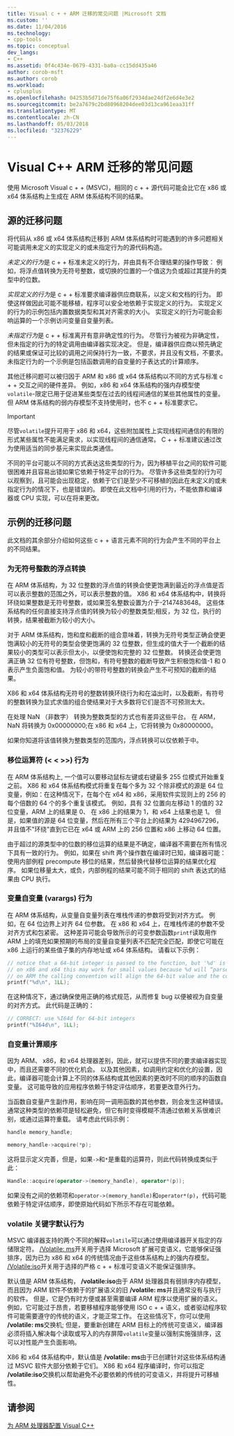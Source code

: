 ```yaml
---
title: Visual c + + ARM 迁移的常见问题 |Microsoft 文档
ms.custom: ''
ms.date: 11/04/2016
ms.technology:
- cpp-tools
ms.topic: conceptual
dev_langs:
- C++
ms.assetid: 0f4c434e-0679-4331-ba0a-cc15dd435a46
author: corob-msft
ms.author: corob
ms.workload:
- cplusplus
ms.openlocfilehash: 04253b5d71de75f6a06f2934dae24df2e6d4e3e2
ms.sourcegitcommit: be2a7679c2bd80968204dee03d13ca961eaa31ff
ms.translationtype: MT
ms.contentlocale: zh-CN
ms.lasthandoff: 05/03/2018
ms.locfileid: "32376229"
---
```

# <a name="common-visual-c-arm-migration-issues"></a>Visual C++ ARM 迁移的常见问题

使用 Microsoft Visual c + + (MSVC)，相同的 c + + 源代码可能会比它在 x86 或 x64 体系结构上生成在 ARM 体系结构不同的结果。

## <a name="sources-of-migration-issues"></a>源的迁移问题

将代码从 x86 或 x64 体系结构迁移到 ARM 体系结构时可能遇到的许多问题相关可能调用未定义的实现定义的或未指定行为的源代码构造。

*未定义的行为*是 c + + 标准未定义的行为，并由具有不合理结果的操作导致： 例如，将浮点值转换为无符号整数，或切换的位置的一个值这为负或超过其提升的类型中的位数。

*实现定义的行为*是 c + + 标准要求编译器供应商联系，以定义和文档的行为。 即使这样做因此可能不能移植，程序可以安全地依赖于实现定义的行为。 实现定义的行为的示例包括内置数据类型和其对齐需求的大小。 实现定义的行为可能会影响运算的一个示例访问变量自变量列表。

*未指定行为*是 c + + 标准离开有意非确定性的行为。 尽管行为被视为非确定性，但未指定的行为的特定调用由编译器实现决定。 但是，编译器供应商以预先确定的结果或保证可比较的调用之间保持行为一致，不要求，并且没有文档，不要求。 未指定行为的一个示例是包括函数调用的自变量的子表达式的计算顺序。

其他迁移问题可以被归因于 ARM 和 x86 或 x64 体系结构以不同的方式与标准 c + + 交互之间的硬件差异。 例如，x86 和 x64 体系结构的强内存模型使`volatile`-限定已用于促进某些类型在过去的线程间通信的某些其他属性的变量。 但 ARM 体系结构的弱内存模型不支持使用时，也不 c + + 标准要求它。

> [!IMPORTANT]
>  尽管`volatile`提升可用于 x86 和 x64，这些附加属性上实现线程间通信的有限的形式某些属性不能满足需求，以实现线程间的通信通常。 C + + 标准建议通过改为使用适当的同步基元来实现此类通信。

不同的平台可能以不同的方式表达这些类型的行为，因为移植平台之间的软件可能很困难并且容易出错如果它依赖于特定平台的行为。 尽管许多这些类型的行为可以观察到，且可能会出现稳定，依赖于它们是至少不可移植的因此在未定义的或未指定行为的情况下，也是错误的。 即使在此文档中引用的行为，不能依靠和编译器或 CPU 实现，可以在将来更改。

## <a name="example-migration-issues"></a>示例的迁移问题

此文档的其余部分介绍如何这些 c + + 语言元素不同的行为会产生不同的平台上的不同结果。

### <a name="conversion-of-floating-point-to-unsigned-integer"></a>为无符号整数的浮点转换

在 ARM 体系结构，为 32 位整数的浮点值的转换会使更饱满到最近的浮点值是否可以表示整数的范围之外，可以表示整数的值。 X86 和 x64 体系结构中，转换将环绕如果整数是无符号整数，或如果签名整数设置为介于-2147483648。 这些体系结构的任何直接支持浮点值的转换为较小的整数类型;相反，为 32 位，执行的转换，结果被截断为较小的大小。

对于 ARM 体系结构，饱和度和截断的组合意味着，转换为无符号类型正确会使更饱满较小的无符号的类型会使更饱满的 32 位整数，但生成的值大于一个截断的结果较小的类型可以表示但太小，以便使饱和完整的 32 位整数。 转换还会使更饱满正确 32 位有符号整数，但饱和，有符号整数的截断导致产生积极饱和值-1 和 0 表示产生负面饱和值。 为较小的带符号整数的转换会产生不可预知的截断的结果。

X86 和 x64 体系结构无符号的整数转换环绕行为和在溢出时，以及截断，有符号的整数转换为显式求值的组合使结果对于大多数将它们是否不可预测太大。

在处理 NaN （非数字） 转换为整数类型的方式也有差异这些平台。 在 ARM，NaN 将转换为 0x00000000;在 x86 和 x64 上，它将转换为 0x80000000。

如果你知道将该值转换为整数类型的范围内，浮点转换可以仅依赖于中。

### <a name="shift-operator---behavior"></a>移位运算符 (\< \< >>) 行为

在 ARM 体系结构上, 一个值可以要移动鼠标左键或右键最多 255 位模式开始重复之前。 X86 和 x64 体系结构模式将重复在每个多为 32 个除非模式的源是 64 位变量，例如：在这种情况下，在每个在 x64 和 x86，采用软件实现则上的 256 的每个倍数的 64 个的多个重复该模式。 例如，具有 32 位置向左移动 1 的值的 32 位变量，ARM 上的结果是 0、 在 x86 上的结果为 1，和 x64 上结果也是 1。 但是，如果值的源是 64 位变量，然后在所有三个平台上的结果为 4294967296，并且值不"环绕"直到它已在 x64 或 ARM 上的 256 位置和 x86 上移动 64 位置。

由于超过的源类型中的位数的移位运算的结果是不确定，编译器不需要在所有情况下具有一致的行为。 例如，如果在 shift 两个操作数在编译时已知，编译器可能： 使用内部例程 precompute 移位的结果，然后替换代替移位运算的结果优化程序。 如果位移量太大，或负，内部例程的结果可能不同于相同的 shift 表达式的结果由 CPU 执行。

### <a name="variable-arguments-varargs-behavior"></a>变量自变量 (varargs) 行为

在 ARM 体系结构，从变量自变量列表在堆栈传递的参数将受到对齐方式。 例如，在 64 位边界上对齐 64 位参数。 在 x86 和 x64 上，在堆栈传递的参数不受对齐方式和包紧密。 这种差异可能会导致所示的可变参数函数`printf`读取用作 ARM 上的填充如果预期的布局的变量自变量列表不匹配完全匹配，即使它可能在 x86 上运行的某些值子集的内存地址或 x64 体系结构。 请看以下示例：

```C
// notice that a 64-bit integer is passed to the function, but '%d' is used to read it.
// on x86 and x64 this may work for small values because %d will “parse” the low-32 bits of the argument.
// on ARM the calling convention will align the 64-bit value and the code will print a random value
printf("%d\n", 1LL);
```

在这种情况下，通过确保使用正确的格式规范，从而修复 bug 以便被视为自变量的对齐方式。 此代码是正确的：

```C
// CORRECT: use %I64d for 64-bit integers
printf("%I64d\n", 1LL);
```

### <a name="argument-evaluation-order"></a>自变量计算顺序

因为 ARM、 x86，和 x64 处理器差别，因此，就可以提供不同的要求编译器实现中，而且还需要不同的优化机会。 以及其他因素，如调用约定和优化的设置，因此，编译器可能会计算上不同的体系结构或其他因素的更改时不同的顺序的函数自变量。 这可能导致的应用程序依赖于特定评估顺序，若要更改意外行为。

当函数自变量产生副作用，影响在同一调用函数的其他参数，则会发生这种错误。 通常这种类型的依赖项是轻松避免，但它有时变得模糊不清通过依赖关系很难识别，或通过运算符重载。 请考虑此代码示例：

```cpp
handle memory_handle;

memory_handle->acquire(*p);
```

这将显示定义完善，但是，如果`->`和`*`是重载的运算符，则此代码转换成类似于此：

```cpp
Handle::acquire(operator->(memory_handle), operator*(p));
```

如果没有之间的依赖项和`operator->(memory_handle)`和`operator*(p)`，代码可能依赖于特定评估顺序，即使原始代码如下所示不存在可能依赖。

### <a name="volatile-keyword-default-behavior"></a>volatile 关键字默认行为

MSVC 编译器支持的两个不同的解释`volatile`可以通过使用编译器开关指定的存储限定符。 [/Volatile: ms](../build/reference/volatile-volatile-keyword-interpretation.md)开关用于选择 Microsoft 扩展可变语义，它能够保证强排序，因为已为 x86 和 x64 的传统情况由于这些体系结构上的强内存模型。 [/Volatile:iso](../build/reference/volatile-volatile-keyword-interpretation.md)开关用于选择的严格 c + + 标准可变语义不能保证强排序。

默认值是 ARM 体系结构， **/volatile:iso**由于 ARM 处理器具有弱排序内存模型，而且因为 ARM 软件不依赖于的扩展语义的旧 **/volatile: ms**并且通常没有与执行的软件。 但是，它是仍有时方便或甚至需要编译 ARM 程序以使用扩展的语义。 例如，它可能过于昂贵，若要移植程序能够使用 ISO c + + 语义，或者驱动程序软件可能需要遵守的传统的语义，才能正常工作。 在这些情况下，你可以使用 **/volatile: ms**交换机; 但是，要重新创建在 ARM 目标上的传统可变语义，编译器必须将插入解决每个读取或写入的内存屏障`volatile`变量以强制实施强排序，这可以对性能产生负面影响。

X86 和 x64 体系结构中，默认值是 **/volatile: ms**由于已创建针对这些体系结构通过 MSVC 软件大部分依赖于它们。 X86 和 x64 程序编译时，你可以指定 **/volatile:iso**交换机以帮助避免不必要依赖的传统的可变语义，并将提升可移植性。

## <a name="see-also"></a>请参阅

[为 ARM 处理器配置 Visual C++](../build/configuring-programs-for-arm-processors-visual-cpp.md)  
